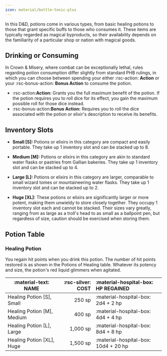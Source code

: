 ```yaml
---
icon: material/bottle-tonic-plus
---
```


In this D&D, potions come in various types, from basic healing potions to those that grant specific buffs to those who consumes it. These items are typically regarded as magical byproducts, so their availability depends on the familiarity of a particular shop or nation with magical goods.

## Drinking or Consuming

In Crown & Misery, where combat can be exceptionally lethal, rules regarding potion consumption differ slightly from standard PHB rulings, in which you can choose between spending your either :rsc-action: **Action** or your :rsc-bonus-action: **Bonus Action** to consume the potion.

- :rsc-action:**Action:** Grants you the full maximum benefit of the potion. If the potion requires you to roll dice for its effect, you gain the maximum possible roll for those dice instead.
- :rsc-bonus-action:**Bonus Action:**  Requires you to roll the dice associated with the potion or elixir's description to receive its benefits.

## Inventory Slots

- **Small [S]:** Potions or elixirs in this category are compact and easily portable. They take up 1 inventory slot and can be stacked up to 8.

- **Medium [M]:** Potions or elixirs in this category are akin to standard water flasks or pastries from Gallian bakeries. They take up 1 inventory slot and can be stacked up to 4.
 
- **Large [L]:** Potions or elixirs in this category are larger, comparable to small wizard tomes or mountaineering water flasks. They take up 1 inventory slot and can be stacked up to 2.

- **Huge [XL]:** These potions or elixirs are significantly larger or more potent, making them unwieldy to store closely together. They occupy 1 inventory slot each and cannot be stacked. Their sizes vary greatly, ranging from as large as a troll's head to as small as a ballpoint pen, but regardless of size, caution should be exercised when storing them.

## Potion Table

### Healing Potion

You regain hit points when you drink this potion. The number of hit points restored is as shown in the Potions of Healing table. Whatever its potency and size, the potion's red liquid glimmers when agitated.
    
| :material-text: **NAME**  | :rsc-silver: **COST** | :material-hospital-box: **HP REGAINED** |
| --- | -: | :-- |
| Healing Potion [S], Small | 250 sp | :material-hospital-box: 2d4 + 2 hp | 
| Healing Potion [M], Medium | 400 sp | :material-hospital-box: 4d4 + 4 hp | 
| Healing Potion [L], Large | 1,000 sp | :material-hospital-box: 8d4 + 8 hp | 
| Healing Potion [XL], Huge | 1,500 sp | :material-hospital-box: 10d4 + 20 hp | 